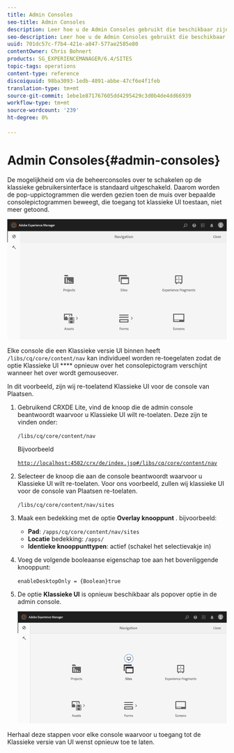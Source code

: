```yaml
---
title: Admin Consoles
seo-title: Admin Consoles
description: Leer hoe u de Admin Consoles gebruikt die beschikbaar zijn in AEM.
seo-description: Leer hoe u de Admin Consoles gebruikt die beschikbaar zijn in AEM.
uuid: 701dc57c-f7b4-421e-a847-577ae2585e80
contentOwner: Chris Bohnert
products: SG_EXPERIENCEMANAGER/6.4/SITES
topic-tags: operations
content-type: reference
discoiquuid: 98ba3093-1edb-4891-abbe-47cf6e4f1feb
translation-type: tm+mt
source-git-commit: 1ebe1e871767605dd4295429c3d0b4de4dd66939
workflow-type: tm+mt
source-wordcount: '239'
ht-degree: 0%

---
```



# Admin Consoles{#admin-consoles}

De mogelijkheid om via de beheerconsoles over te schakelen op de klassieke gebruikersinterface is standaard uitgeschakeld. Daarom worden de pop-uppictogrammen die werden gezien toen de muis over bepaalde consolepictogrammen beweegt, die toegang tot klassieke UI toestaan, niet meer getoond.

![screen_shot_2018-03-23at111956](assets/screen_shot_2018-03-23at111956.png)

Elke console die een Klassieke versie UI binnen heeft `/libs/cq/core/content/nav` kan individueel worden re-toegelaten zodat de optie Klassieke UI **** opnieuw over het consolepictogram verschijnt wanneer het over wordt gemouseover.

In dit voorbeeld, zijn wij re-toelatend Klassieke UI voor de console van Plaatsen.

1. Gebruikend CRXDE Lite, vind de knoop die de admin console beantwoordt waarvoor u Klassieke UI wilt re-toelaten. Deze zijn te vinden onder:

   `/libs/cq/core/content/nav`

   Bijvoorbeeld

   [ `http://localhost:4502/crx/de/index.jsp#/libs/cq/core/content/nav`](http://localhost:4502/crx/de/index.jsp#/libs/cq/core/content/nav)

1. Selecteer de knoop die aan de console beantwoordt waarvoor u Klassieke UI wilt re-toelaten. Voor ons voorbeeld, zullen wij klassieke UI voor de console van Plaatsen re-toelaten.

   `/libs/cq/core/content/nav/sites`

1. Maak een bedekking met de optie **Overlay knooppunt** . bijvoorbeeld:

   * **Pad**: `/apps/cq/core/content/nav/sites`
   * **Locatie** bedekking: `/apps/`
   * **Identieke knooppunttypen**: actief (schakel het selectievakje in)

1. Voeg de volgende booleaanse eigenschap toe aan het bovenliggende knooppunt:

   `enableDesktopOnly = {Boolean}true`

1. De optie **Klassieke UI** is opnieuw beschikbaar als popover optie in de admin console.

   ![screen_shot_2018-03-23at111924](assets/screen_shot_2018-03-23at111924.png)

Herhaal deze stappen voor elke console waarvoor u toegang tot de Klassieke versie van UI wenst opnieuw toe te laten.
